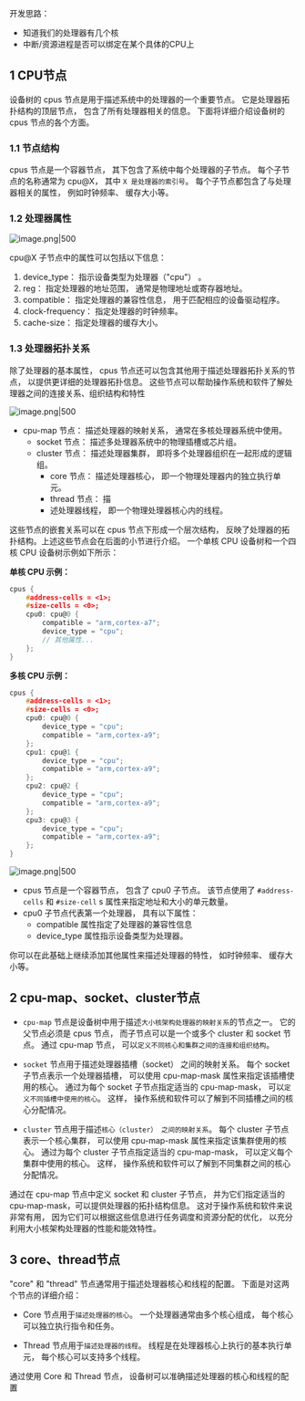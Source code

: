 
开发思路：
- 知道我们的处理器有几个核
- 中断/资源进程是否可以绑定在某个具体的CPU上
## 1 CPU节点

设备树的 cpus 节点是用于描述系统中的处理器的一个重要节点。 它是处理器拓扑结构的顶层节点， 包含了所有处理器相关的信息。 下面将详细介绍设备树的 cpus 节点的各个方面。
### 1.1 节点结构

cpus 节点是一个容器节点， 其下包含了系统中每个处理器的子节点。 每个子节点的名称通常为 cpu@X， 其中 `X 是处理器的索引号`。 每个子节点都包含了与处理器相关的属性， 例如时钟频率、 缓存大小等。
### 1.2 处理器属性

![image.png|500](https://my-obsidian-image.oss-cn-guangzhou.aliyuncs.com/2025/05/7d36e8085d52800a45ea2aa9d7376bd3.png)

cpu@X 子节点中的属性可以包括以下信息：
1. device_type： 指示设备类型为处理器（"cpu"） 。
2. reg： 指定处理器的地址范围， 通常是物理地址或寄存器地址。
3. compatible： 指定处理器的兼容性信息， 用于匹配相应的设备驱动程序。
4. clock-frequency： 指定处理器的时钟频率。
5. cache-size： 指定处理器的缓存大小。
### 1.3 处理器拓扑关系

除了处理器的基本属性， cpus 节点还可以包含其他用于描述处理器拓扑关系的节点， 以提供更详细的处理器拓扑信息。 这些节点可以帮助操作系统和软件了解处理器之间的连接关系、组织结构和特性

![image.png|500](https://my-obsidian-image.oss-cn-guangzhou.aliyuncs.com/2025/05/c5ff5aa70125e8b1fbd74218dac83b60.png)


- cpu-map 节点： 描述处理器的映射关系， 通常在多核处理器系统中使用。
	- socket 节点： 描述多处理器系统中的物理插槽或芯片组。
	- cluster 节点： 描述处理器集群， 即将多个处理器组织在一起形成的逻辑组。
		- core 节点： 描述处理器核心， 即一个物理处理器内的独立执行单元。
		- thread 节点： 描
		- 述处理器线程， 即一个物理处理器核心内的线程。

这些节点的嵌套关系可以在 cpus 节点下形成一个层次结构， 反映了处理器的拓扑结构。上述这些节点会在后面的小节进行介绍。 一个单核 CPU 设备树和一个四核 CPU 设备树示例如下所示：

**单核 CPU 示例：**
```C
cpus {
    #address-cells = <1>;
    #size-cells = <0>;
    cpu0: cpu@0 {
        compatible = "arm,cortex-a7";
        device_type = "cpu";
        // 其他属性...
    };
}
```

**多核 CPU 示例：**
```C
cpus {
	#address-cells = <1>;
	#size-cells = <0>;
	cpu0: cpu@0 {
		device_type = "cpu";
		compatible = "arm,cortex-a9";
	};
	cpu1: cpu@1 {
		device_type = "cpu";
		compatible = "arm,cortex-a9";
	};
	cpu2: cpu@2 {
		device_type = "cpu";
		compatible = "arm,cortex-a9";
	};
	cpu3: cpu@3 {
		device_type = "cpu";
		compatible = "arm,cortex-a9";
	};
}
```

![image.png|500](https://my-obsidian-image.oss-cn-guangzhou.aliyuncs.com/2025/05/67b5d4f55eab3aaed5a483a37d1580a3.png)


- cpus 节点是一个容器节点， 包含了 cpu0 子节点。 该节点使用了 `#address-cells` 和 `#size-cell` s 属性来指定地址和大小的单元数量。
- cpu0 子节点代表第一个处理器， 具有以下属性：
    - compatible 属性指定了处理器的兼容性信息
    - device_type 属性指示设备类型为处理器。

你可以在此基础上继续添加其他属性来描述处理器的特性， 如时钟频率、 缓存大小等。
## 2 cpu-map、socket、cluster节点

- `cpu-map` 节点是设备树中用于描述`大小核架构处理器的映射关系`的节点之一。 它的父节点必须是 cpus 节点， 而子节点可以是一个或多个 cluster 和 socket 节点。 通过 cpu-map 节点， 可以`定义不同核心和集群之间的连接和组织结构`。

- `socket` 节点用于描述处理器插槽（socket） 之间的映射关系。 每个 socket 子节点表示一个处理器插槽， 可以使用 cpu-map-mask 属性来指定该插槽使用的核心。 通过为每个 socket 子节点指定适当的 cpu-map-mask， 可以`定义不同插槽中使用的核心`。 这样， 操作系统和软件可以了解到不同插槽之间的核心分配情况。

- `cluster` 节点用于描述`核心（cluster） 之间的映射关系`。 每个 cluster 子节点表示一个核心集群， 可以使用 cpu-map-mask 属性来指定该集群使用的核心。 通过为每个 cluster 子节点指定适当的 cpu-map-mask， 可以定义每个集群中使用的核心。 这样， 操作系统和软件可以了解到不同集群之间的核心分配情况。

通过在 cpu-map 节点中定义 socket 和 cluster 子节点， 并为它们指定适当的 cpu-map-mask，可以提供处理器的拓扑结构信息。 这对于操作系统和软件来说非常有用， 因为它们可以根据这些信息进行任务调度和资源分配的优化， 以充分利用大小核架构处理器的性能和能效特性。
## 3 core、thread节点

"core" 和 "thread" 节点通常用于描述处理器核心和线程的配置。 下面是对这两个节点的详细介绍：

- Core 节点用于`描述处理器的核心`。 一个处理器通常由多个核心组成， 每个核心可以独立执行指令和任务。

- Thread 节点用于`描述处理器的线程`。 线程是在处理器核心上执行的基本执行单元， 每个核心可以支持多个线程。

通过使用 Core 和 Thread 节点， 设备树可以准确描述处理器的核心和线程的配置